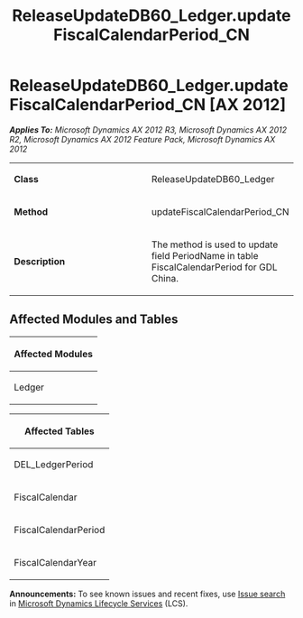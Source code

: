 ﻿---
title: ReleaseUpdateDB60_Ledger.updateFiscalCalendarPeriod_CN
TOCTitle: ReleaseUpdateDB60_Ledger.updateFiscalCalendarPeriod_CN
ms:assetid: b0cb7a97-cdc5-97bc-1539-c3abeeb5821b
ms:mtpsurl: https://msdn.microsoft.com/en-us/library/JJ736884(v=AX.60)
ms:contentKeyID: 49710569
ms.date: 05/18/2015
mtps_version: v=AX.60
---

# ReleaseUpdateDB60\_Ledger.updateFiscalCalendarPeriod\_CN [AX 2012]


_**Applies To:** Microsoft Dynamics AX 2012 R3, Microsoft Dynamics AX 2012 R2, Microsoft Dynamics AX 2012 Feature Pack, Microsoft Dynamics AX 2012_

<table>
<colgroup>
<col style="width: 50%" />
<col style="width: 50%" />
</colgroup>
<tbody>
<tr class="odd">
<td><p><strong>Class</strong></p></td>
<td><p>ReleaseUpdateDB60_Ledger</p></td>
</tr>
<tr class="even">
<td><p><strong>Method</strong></p></td>
<td><p>updateFiscalCalendarPeriod_CN</p></td>
</tr>
<tr class="odd">
<td><p><strong>Description</strong></p></td>
<td><p>The method is used to update field PeriodName in table FiscalCalendarPeriod for GDL China.</p></td>
</tr>
</tbody>
</table>


## Affected Modules and Tables

<table>
<colgroup>
<col style="width: 100%" />
</colgroup>
<thead>
<tr class="header">
<th><p>Affected Modules</p></th>
</tr>
</thead>
<tbody>
<tr class="odd">
<td><p>Ledger</p></td>
</tr>
</tbody>
</table>


<table>
<colgroup>
<col style="width: 100%" />
</colgroup>
<thead>
<tr class="header">
<th><p>Affected Tables</p></th>
</tr>
</thead>
<tbody>
<tr class="odd">
<td><p>DEL_LedgerPeriod</p></td>
</tr>
<tr class="even">
<td><p>FiscalCalendar</p></td>
</tr>
<tr class="odd">
<td><p>FiscalCalendarPeriod</p></td>
</tr>
<tr class="even">
<td><p>FiscalCalendarYear</p></td>
</tr>
</tbody>
</table>

  
**Announcements:** To see known issues and recent fixes, use [Issue search](http://go.microsoft.com/fwlink/?linkid=389258) in [Microsoft Dynamics Lifecycle Services](http://go.microsoft.com/fwlink/?linkid=306505) (LCS).

